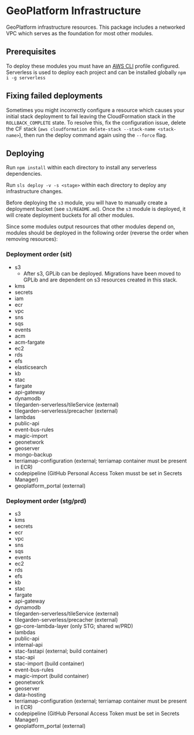 # GeoPlatform Infrastructure

GeoPlatform infrastructure resources. This package includes a networked VPC which serves as the foundation for most other modules.

## Prerequisites

To deploy these modules you must have an [AWS CLI](https://docs.aws.amazon.com/cli/latest/userguide/cli-chap-configure.html) profile configured.
Serverless is used to deploy each project and can be installed globally `npm i -g serverless`

## Fixing failed deployments

Sometimes you might incorrectly configure a resource which causes your initial stack deployment to fail leaving the CloudFormation stack in the `ROLLBACK_COMPLETE` state. To resolve this, fix the configuration issue, delete the CF stack (`aws cloudformation delete-stack --stack-name <stack-name>`), then run the deploy command again using the `--force` flag.

## Deploying

Run `npm install` within each directory to install any serverless dependencies.

Run `sls deploy -v -s <stage>` within each directory to deploy any infrastructure changes.

Before deploying the `s3` module, you will have to manually create a deployment bucket (see `s3/README.md`). Once the `s3` module is deployed, it will create deployment buckets for all other modules.

Since some modules output resources that other modules depend on, modules should be deployed in the following order (reverse the order when removing resources):

### Deployment order (sit)

- s3
    - After s3, GPLib can be deployed. Migrations have been moved to GPLib and are dependent on s3 resources created in this stack.
- kms
- secrets
- iam
- ecr
- vpc
- sns
- sqs
- events
- acm
- acm-fargate
- ec2
- rds
- efs
- elasticsearch
- kb
- stac
- fargate
- api-gateway
- dynamodb
- tilegarden-serverless/tileService (external)
- tilegarden-serverless/precacher (external)
- lambdas
- public-api
- event-bus-rules
- magic-import
- geonetwork
- geoserver
- mongo-backup
- terriamap-configuration (external; terriamap container must be present in ECR)
- codepipeline (GitHub Personal Access Token musst be set in Secrets Manager)
- geoplatform_portal (external)

### Deployment order (stg/prd)

- s3
- kms
- secrets
- ecr
- vpc
- sns
- sqs
- events
- ec2
- rds
- efs
- kb
- stac
- fargate
- api-gateway
- dynamodb
- tilegarden-serverless/tileService (external)
- tilegarden-serverless/precacher (external)
- gp-core-lambda-layer (only STG; shared w/PRD)
- lambdas
- public-api
- internal-api
- stac-fastapi (external; build container)
- stac-api
- stac-import (build container)
- event-bus-rules
- magic-import (build container)
- geonetwork
- geoserver
- data-hosting
- terriamap-configuration (external; terriamap container must be present in ECR)
- codepipeline (GitHub Personal Access Token must be set in Secrets Manager)
- geoplatform_portal (external)

